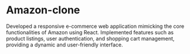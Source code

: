 # Amazon-clone
Developed a responsive e-commerce web application mimicking the core functionalities of Amazon using React. Implemented features such as product listings, user authentication, and shopping cart management, providing a dynamic and user-friendly interface.
